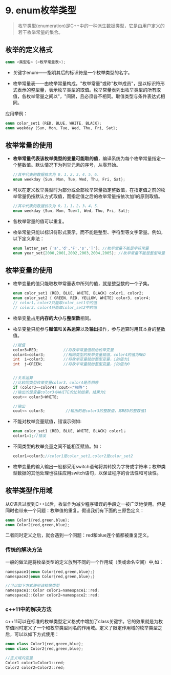 # 9. enum枚举类型
>枚举类型(enumeration)是C++中的一种派生数据类型，它是由用户定义的若干枚举常量的集合。


## 枚举的定义格式
```c++
enum <类型名> {<枚举常量表>};
```
- 关键字enum——指明其后的标识符是一个枚举类型的名字。

- 枚举常量表——由枚举常量构成。"枚举常量"或称"枚举成员"，是以标识符形式表示的整型量，表示枚举类型的取值。枚举常量表列出枚举类型的所有取值，各枚举常量之间以"，"间隔，且必须各不相同。取值类型与条件表达式相同。  

应用举例：
```c++
enum color_set1 {RED, BLUE, WHITE, BLACK}; 
enum weekday {Sun, Mon, Tue, Wed, Thu, Fri, Sat};
```

## 枚举**常量**的使用
- **枚举常量代表该枚举类型的变量可能取的值**，编译系统为每个枚举常量指定一个整数值。默认情况下为列举元素的序号，从零开始。
    ```c++
    //其中代表的数据依次为 0，1，2，3，4，5，6.
    enum weekday {Sun, Mon, Tue, Wed, Thu, Fri, Sat};  
    ```

- 可以在定义枚举类型时为部分或全部枚举常量指定整数值，在指定值之前的枚举常量仍按默认方式取值，而指定值之后的枚举常量按依次加1的原则取值。 
    ```c++
    //其中代表的数据依次为 0，1，1，2，3，4，5.
    enum weekday {Sun, Mon, Tue=1, Wed, Thu, Fri, Sat};  
    ```

- 各枚举常量的值可以重复。

- 枚举常量只能以标识符形式表示，而不能是整型、字符型等文字常量。例如，以下定义非法： 
    ```c++
    enum letter_set {'a','d','F','s','T'}; //枚举常量不能是字符常量
    enum year_set{2000,2001,2002,2003,2004,2005}; //枚举常量不能是整型常量
    ```  

## 枚举**变量**的使用

- 枚举变量的值只能取枚举常量表中所列的值，就是整型数的一个子集。 
    ```c++
    enum color_set1 {RED, BLUE, WHITE, BLACK} color1, color2;
    enum color_set2 { GREEN, RED, YELLOW, WHITE} color3, color4;
    // color1，color2只能取color_set1中的值
    // color3，color4只能取color_set2中的值
    ```

- 枚举变量占用**内存的大小**与**整型数**相同。

- 枚举变量只能参与**赋值**和**关系运算**以及**输出**操作，参与运算时用其本身的整数值。  
    ```c++
    //赋值
    color3=RED;           //将枚举常量值赋给枚举变量
    color4=color3;        //相同类型的枚举变量赋值，color4的值为RED
    int  i=color3;        //将枚举变量赋给整型变量，i的值为1
    int  j=GREEN;         //将枚举常量赋给整型变量，j的值为0


    //关系运算
    //比较同类型枚举变量color3，color4是否相等
    if (color3==color4) cout<<"相等"；
    //输出的是变量color3与WHITE的比较结果，结果为1
    cout<< color3<WHITE;

    //输出
    cout<< color3;         //输出的是color3的整数值，即RED的整数值1
    ```
- 不能对枚举变量赋值，错误示例如:
    ```c++
    enum color_set1 {RED, BLUE, WHITE, BLACK} color1；
    color1=1;//错误
    ```
- 不同类型的枚举变量之间不能相互赋值。如：
    ```c++
    color1=color3;//color1是color_set1,color2是color_set2
    ```

- 枚举变量的输入输出一般都采用switch语句将其转换为字符或字符串；枚举类型数据的其他处理也往往应用switch语句，以保证程序的合法性和可读性。  

## 枚举类型作用域
从C语言过度到C++以后，枚举作为减少程序错误的手段之一被广泛地使用。但是同时也带来一个问题：枚举值的重复。假设我们有下面的三原色定义：
```c++
enum Color1{red,green,blue};
enum Color2{red,green,blue};
```  
二者同时定义之后，就会遇到一个问题：red和blue连个值都被重复定义。

### 传统的解决方法
一般的做法是将枚举类型的定义放到不同的一个作用域（类或命名空间）中,如：
```c++
namespace1{enum Color{red,green,blue};}
namespace2{enum Color{red,green,blue};}

//可以如下方式使用该枚举类型
namespace1::Color color1=namespace1::red;
namespace2::Color color2=namespace2::red;
```  
### c++11中的解决方法  
c++11可以在标准的枚举类型定义格式中增加了class关键字。它的效果就是为枚举值同时定义了一个和枚举类型同名的作用域。定义了限定作用域的枚举类型之后，可以以如下方式使用：
```c++
enum class Color1{red,green,blue};
enum class Color2{red,green,blue};

//定义域内变量
Color1 color1=Color1::red;
Color2 color2=Color2::red;
```  
